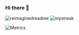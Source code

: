 ### Hi there 👋

<img src="https://myreadme.vercel.app/api/embed/don-yin?panels=userstatistics,toprepositories,toplanguages,commitgraph" alt="reimaginedreadme" />
<img src="https://github-readme-streak-stats.herokuapp.com/?user=don-yin&theme=tokyonight" alt="mystreak"/>

![Metrics](https://metrics.lecoq.io/don-yin?template=classic&base.header=0&gists=1&lines=1&config.timezone=America%2FToronto)



<!--
**Don-Yin/Don-Yin** is a ✨ _special_ ✨ repository because its `README.md` (this file) appears on your GitHub profile.

Here are some ideas to get you started:

- 🔭 I’m currently working on ...
- 🌱 I’m currently learning ...
- 👯 I’m looking to collaborate on ...
- 🤔 I’m looking for help with ...
- 💬 Ask me about ...
- 📫 How to reach me: ...
- 😄 Pronouns: ...
- ⚡ Fun fact: ...
-->
